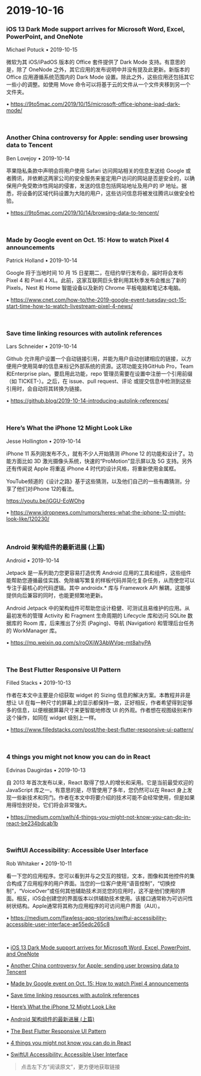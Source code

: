 <h1 class='title'>2019-10-16</h1>


### iOS 13 Dark Mode support arrives for Microsoft Word, Excel, PowerPoint, and OneNote

<p class='author'>
Michael Potuck • 2019-10-15
</p>

微软为其 iOS/iPadOS 版本的 Office 套件提供了 Dark Mode 支持。有意思的是，除了 OneNode 之外，其它应用的发布说明中并没有提及此更新。新版本的 Office 应用遵循系统范围内的 Dark Mode 设置。除此之外，这些应用还包括其它一些小的调整。如使用 Move 命令可以将基于云的文件从一个文件夹移到另一个文件夹。

• https://9to5mac.com/2019/10/15/microsoft-office-iphone-ipad-dark-mode/

<br />

### Another China controversy for Apple: sending user browsing data to Tencent

<p class='author'>
Ben Lovejoy • 2019-10-14
</p>

苹果隐私条款中声明会将用户使用 Safari 访问网站相关的信息发送给 Google 或者腾讯，并依赖这两家公司的安全服务来鉴定用户访问的网站是否是安全的，以确保用户免受欺诈性网站的侵害，发送的信息包括网站地址及用户的 IP 地址。据悉，将设备的区域代码设置为大陆的用户，这些访问信息将被发往腾讯以做安全检验。

• https://9to5mac.com/2019/10/14/browsing-data-to-tencent/

<br />

### Made by Google event on Oct. 15: How to watch Pixel 4 announcements

<p class='author'>
Patrick Holland • 2019-10-14
</p>

Google 将于当地时间 10 月 15 日星期二，在纽约举行发布会，届时将会发布 Pixel 4 和 Pixel 4 XL。此前，这家互联网巨头曾利用其秋季发布会推出了新的 Pixels，Nest 和 Home 智能设备以及新的 Chrome 平板电脑和笔记本电脑。

• https://www.cnet.com/how-to/the-2019-google-event-tuesday-oct-15-start-time-how-to-watch-livestream-pixel-4-news/

<br />

### Save time linking resources with autolink references

<p class='author'>
Lars Schneider • 2019-10-14
</p>

Github 允许用户设置一个自动链接引用，并能为用户自动创建相应的链接，以方便用户使用简单的信息来标记外部系统的资源。这项功能支持GitHub Pro，Team和Enterprise plan。要启用此功能，repo 管理员需要在设置中注册一个引用前缀（如 TICKET-）。之后，在 issue、pull request、评论 或提交信息中检测到这些引用时，会自动将其转换为链接。

• https://github.blog/2019-10-14-introducing-autolink-references/

<br />

### Here’s What the iPhone 12 Might Look Like

<p class='author'>
Jesse Hollington • 2019-10-14
</p>

iPhone 11 系列刚发布不久，就有不少人开始猜测 iPhone 12 的功能和设计了。功能方面比如 3D 激光摄像头系统，快速的“ProMotion”显示屏以及 5G 支持。另外还有传闻说 Apple 将重返 iPhone 4 时代的设计风格，将重新使用金属框。

YouTube频道的《设计之路》基于这些猜测，以及他们自己的一些有趣猜测，分享了他们对iPhone 12的看法。

https://youtu.be/jGGU-EoWOhg

• https://www.idropnews.com/rumors/heres-what-the-iphone-12-might-look-like/120230/

<br />

### Android 架构组件的最新进展 (上篇)

<p class='author'>
Android • 2019-10-14
</p>

Jetpack 是一系列助力您更容易打造优秀 Android 应用的工具和组件，这些组件能帮助您遵循最佳实践、免除编写繁复的样板代码并简化复杂任务，从而使您可以专注于最核心的代码逻辑。其中 androidx.* 库与 Framework API 解耦，这能够提供向后兼容的同时，也能更频繁地更新。

Android Jetpack 中的架构组件可帮助您设计稳健、可测试且易维护的应用。从最初发布的管理 Activity 和 Fragment 生命周期的 Lifecycle 库和访问 SQLite 数据库的 Room 库，后来推出了分页 (Paging)、导航 (Navigation) 和管理后台任务的 WorkManager 库。

• https://mp.weixin.qq.com/s/roOXiW3AbWVqe-mt8ahyPA

<br />

### The Best Flutter Responsive UI Pattern

<p class='author'>
Filled Stacks • 2019-10-13
</p>

作者在本文中主要是介绍获取 widget 的 Sizing 信息的解决方案。本教程并非是想让 UI 在每一种尺寸的屏幕上的显示都保持一致，正好相反，作者希望得到足够多的信息，以便根据屏幕尺寸来更智能地修改 UI 的外观。作者想在视图级别来作这个操作，如同在 widget 级别上一样。

• https://www.filledstacks.com/post/the-best-flutter-responsive-ui-pattern/

<br />

### 4 things you might not know you can do in React

<p class='author'>
Edvinas Daugirdas • 2019-10-13
</p>

自 2013 年首次发布以来，React 取得了惊人的增长和采用。它是当前最受欢迎的 JavaScript 库之一。有意思的是，尽管使用了多年，您仍然可以在 React 身上发现一些新技术和窍门。作者在本文中将要介绍的技术可能不会经常使用，但是如果用得恰到好处，它们将会非常强大。

• https://medium.com/swlh/4-things-you-might-not-know-you-can-do-in-react-be234bdcab1b

<br />

### SwiftUI Accessibility: Accessible User Interface

<p class='author'>
Rob Whitaker • 2019-10-11
</p>

看一下您的应用程序。您可以看到并与之交互的按钮，文本，图像和其他控件的集合构成了应用程序的用户界面。当您的一位客户使用“语音控制”，“切换控制”，“VoiceOver”或任何其他辅助技术浏览您的应用时，这不是他们使用的界面。相反，iOS会创建您的界面版本以供辅助技术使用。该接口通常称为可访问性树状结构。Apple通常将其称为应用程序的可访问用户界面（AUI）。

• https://medium.com/flawless-app-stories/swiftui-accessibility-accessible-user-interface-ae55edc265c8

<br />



• [iOS 13 Dark Mode support arrives for Microsoft Word, Excel, PowerPoint, and OneNote](https://9to5mac.com/2019/10/15/microsoft-office-iphone-ipad-dark-mode/)
• [Another China controversy for Apple: sending user browsing data to Tencent](https://9to5mac.com/2019/10/14/browsing-data-to-tencent/)
• [Made by Google event on Oct. 15: How to watch Pixel 4 announcements](https://www.cnet.com/how-to/the-2019-google-event-tuesday-oct-15-start-time-how-to-watch-livestream-pixel-4-news/)
• [Save time linking resources with autolink references](https://github.blog/2019-10-14-introducing-autolink-references/)
• [Here’s What the iPhone 12 Might Look Like](https://www.idropnews.com/rumors/heres-what-the-iphone-12-might-look-like/120230/)
• [Android 架构组件的最新进展 (上篇)](https://mp.weixin.qq.com/s/roOXiW3AbWVqe-mt8ahyPA)
• [The Best Flutter Responsive UI Pattern](https://www.filledstacks.com/post/the-best-flutter-responsive-ui-pattern/)
• [4 things you might not know you can do in React](https://medium.com/swlh/4-things-you-might-not-know-you-can-do-in-react-be234bdcab1b)
• [SwiftUI Accessibility: Accessible User Interface](https://medium.com/flawless-app-stories/swiftui-accessibility-accessible-user-interface-ae55edc265c8)

> 点击左下方“阅读原文”，更方便地获取链接

